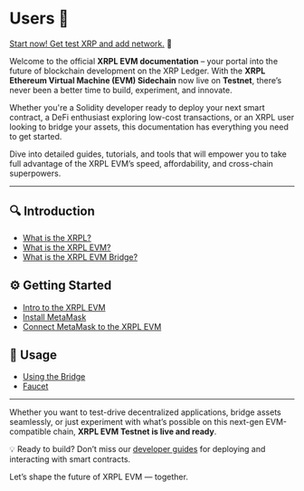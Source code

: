 # Users 👋

[Start now! Get test XRP and add network.](https://faucet.xrplevm.org) 🚀

Welcome to the official **XRPL EVM documentation** – your portal into the future of blockchain development on the XRP Ledger. With the **XRPL Ethereum Virtual Machine (EVM) Sidechain** now live on **Testnet**, there’s never been a better time to build, experiment, and innovate.

Whether you're a Solidity developer ready to deploy your next smart contract, a DeFi enthusiast exploring low-cost transactions, or an XRPL user looking to bridge your assets, this documentation has everything you need to get started.

Dive into detailed guides, tutorials, and tools that will empower you to take full advantage of the XRPL EVM’s speed, affordability, and cross-chain superpowers.

---

## 🔍 Introduction

- [What is the XRPL?](./introduction/what-is-the-xrpl.md)  
- [What is the XRPL EVM?](./introduction/what-is-the-xrpl-evm.md)  
- [What is the XRPL EVM Bridge?](./introduction/what-is-the-xrpl-evm-bridge.md)  

## ⚙️ Getting Started

- [Intro to the XRPL EVM](./getting-started/introduction.md)  
- [Install MetaMask](./getting-started/install-metamask.md)  
- [Connect MetaMask to the XRPL EVM](./getting-started/connect-to-the-xrpl-evm.md)  

## 🚧 Usage

- [Using the Bridge](./using-the-bridge.md)  
- [Faucet](./faucet.md)  

---

Whether you want to test-drive decentralized applications, bridge assets seamlessly, or just experiment with what’s possible on this next-gen EVM-compatible chain, **XRPL EVM Testnet is live and ready**.

💡 Ready to build? Don’t miss our [developer guides](../developers/developing-smart-contracts/develop-a-smart-contract.md) for deploying and interacting with smart contracts.

Let’s shape the future of XRPL EVM — together.